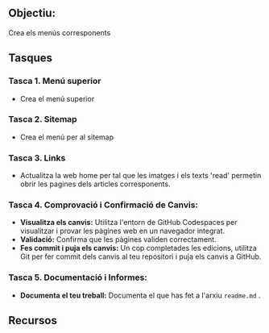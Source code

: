 ## Objectiu:

Crea els menús corresponents 
## Tasques
### Tasca 1. Menú superior

-  Crea el menú superior
### Tasca 2. Sitemap

-  Crea el menú per al sitemap
### Tasca 3. Links

-  Actualitza la web home per tal que les imatges i els texts 'read' permetin obrir les pagines dels articles corresponents.
### Tasca 4. Comprovació i Confirmació de Canvis:
    
- **Visualitza els canvis:** Utilitza l'entorn de GitHub Codespaces per visualitzar i provar les pàgines web en un navegador integrat.
- **Validació:** Confirma que les pàgines validen correctament.
- **Fes commit i puja els canvis:** Un cop completades les edicions, utilitza Git per fer commit dels canvis al teu repositori i puja els canvis a GitHub.
### Tasca 5. Documentació i Informes:
    
- **Documenta el teu treball:** Documenta el que has fet a l'arxiu ``readme.md`` .

## Recursos


